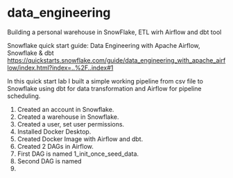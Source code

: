 # data_engineering
Building a personal warehouse in SnowFlake, ETL wirh Airflow and dbt tool

Snowflake quick start guide:
Data Engineering with Apache Airflow, Snowflake & dbt
https://quickstarts.snowflake.com/guide/data_engineering_with_apache_airflow/index.html?index=..%2F..index#1

In this quick start lab I built a simple working pipeline from csv file to Snowflake using dbt for data transformation and Airflow for pipeline scheduling.
1. Created an account in Snowflake.
2. Created a warehouse in Snowflake.
3. Created a user, set user permissions.
4. Installed Docker Desktop.
5. Created Docker Image with Airflow and dbt.
6. Created 2 DAGs in Airflow.
7. First DAG is named 1_init_once_seed_data.
8. Second DAG is named 
9. 
